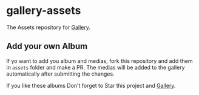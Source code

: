 # gallery-assets
The Assets repository for [Gallery](https://github.com/aliyazdi75/gallery).

## Add your own Album
If yo want to add you album and medias, fork this repository and add
them in `assets` folder and make a PR. The medias will be added to the
gallery automatically after submitting the changes.

If you like these albums Don't forget to Star this project and [Gallery](https://github.com/aliyazdi75/gallery).